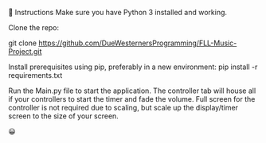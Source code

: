 📖 Instructions
Make sure you have Python 3 installed and working.

Clone the repo:

git clone https://github.com/DueWesternersProgramming/FLL-Music-Project.git

Install prerequisites using pip, preferably in a new environment:
pip install -r requirements.txt

Run the Main.py file to start the application. The controller tab will house
all if your controllers to start the timer and fade the volume. Full screen
for the controller is not required due to scaling, but scale up the display/timer screen
to the size of your screen.

😀